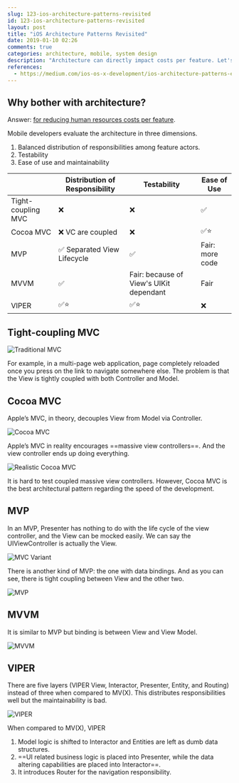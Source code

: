 ```yaml
---
slug: 123-ios-architecture-patterns-revisited
id: 123-ios-architecture-patterns-revisited
layout: post
title: "iOS Architecture Patterns Revisited"
date: 2019-01-10 02:26
comments: true
categories: architecture, mobile, system design
description: "Architecture can directly impact costs per feature. Let's compare Tight-coupling MVC, Cocoa MVC, MVP, MVVM, and VIPER in three dimensions: balanced distribution of responsibility among feature actors, testability and ease of use and maintainability."
references:
  - https://medium.com/ios-os-x-development/ios-architecture-patterns-ecba4c38de52
---
```


## Why bother with architecture?

Answer: [for reducing human resources costs per feature](https://puncsky.com/notes/10-thinking-software-architecture-as-physical-buildings#ultimate-goal-saving-human-resources-costs-per-feature).

Mobile developers evaluate the architecture in three dimensions.

1. Balanced distribution of responsibilities among feature actors.
2. Testability
3. Ease of use and maintainability


| | Distribution of Responsibility | Testability |  Ease of Use |
| --- | ---    | ---    | --- |
| Tight-coupling MVC | ❌ | ❌ | ✅ |
| Cocoa MVC | ❌ VC are coupled | ❌ | ✅⭐ |
| MVP | ✅ Separated View Lifecycle | ✅ | Fair: more code |
| MVVM | ✅ | Fair: because of View's UIKit dependant | Fair |
| VIPER | ✅⭐️ | ✅⭐️ | ❌ |



## Tight-coupling MVC

![Traditional MVC](https://res.cloudinary.com/dohtidfqh/image/upload/v1547002648/web-guiguio/ios-architecture-0-mvc.png)

For example, in a multi-page web application, page completely reloaded once you press on the link to navigate somewhere else.  The problem is that the View is tightly coupled with both Controller and Model.



## Cocoa MVC

Apple’s MVC, in theory, decouples View from Model via Controller.

![Cocoa MVC](https://res.cloudinary.com/dohtidfqh/image/upload/v1547002648/web-guiguio/ios-architecture-1-cocoa-mvc.png)


Apple’s MVC in reality encourages ==massive view controllers==. And the view controller ends up doing everything.

![Realistic Cocoa MVC](https://res.cloudinary.com/dohtidfqh/image/upload/v1547002648/web-guiguio/ios-architecture-2-realistic-cocoa-mvc.png)

It is hard to test coupled massive view controllers. However, Cocoa MVC is the best architectural pattern regarding the speed of the development.



## MVP

In an MVP, Presenter has nothing to do with the life cycle of the view controller, and the View can be mocked easily. We can say the UIViewController is actually the View.

![MVC Variant](https://res.cloudinary.com/dohtidfqh/image/upload/v1547002648/web-guiguio/ios-architecture-3-mvc-variant.png)


There is another kind of MVP: the one with data bindings. And as you can see, there is tight coupling between View and the other two.

![MVP](https://res.cloudinary.com/dohtidfqh/image/upload/v1547002648/web-guiguio/ios-architecture-4-mvp.png)



## MVVM

It is similar to MVP but binding is between View and View Model.

![MVVM](https://res.cloudinary.com/dohtidfqh/image/upload/v1547002648/web-guiguio/ios-architecture-5-mvvm.png)



## VIPER
There are five layers (VIPER View, Interactor, Presenter, Entity, and Routing) instead of three when compared to MV(X).  This distributes responsibilities well but the maintainability is bad.

![VIPER](https://res.cloudinary.com/dohtidfqh/image/upload/v1547002648/web-guiguio/ios-architecture-6-viper.png)


When compared to MV(X), VIPER

1. Model logic is shifted to Interactor and Entities are left as dumb data structures.
2. ==UI related business logic is placed into Presenter, while the data altering capabilities are placed into Interactor==.
3. It introduces Router for the navigation responsibility.
